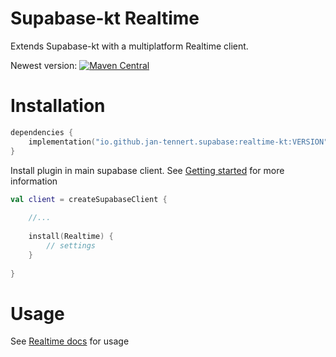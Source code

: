 # Supabase-kt Realtime

Extends Supabase-kt with a multiplatform Realtime client.

Newest version: [![Maven Central](https://img.shields.io/maven-central/v/io.github.jan-tennert.supabase/supabase-kt)](https://search.maven.org/search?q=g%3Aio.github.jan-tennert.supabase)

# Installation

```kotlin
dependencies {
    implementation("io.github.jan-tennert.supabase:realtime-kt:VERSION")
}
```

Install plugin in main supabase client. See [Getting started](https://github.com/supabase-community/supabase-kt/wiki/Getting-Started) for more information
```kotlin
val client = createSupabaseClient {
    
    //...
    
    install(Realtime) {
        // settings
    }
    
}
```

# Usage

See [Realtime docs](https://github.com/supabase-community/supabase-kt/wiki/Realtime#usage) for usage